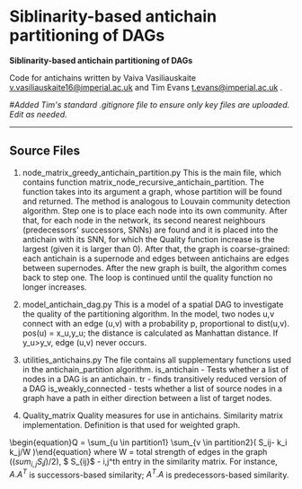# Siblinarity-based antichain partitioning of DAGs

**Siblinarity-based antichain partitioning of DAGs**

Code for antichains written by Vaiva Vasiliauskaite v.vasiliauskaite16@imperial.ac.uk and Tim Evans t.evans@imperial.ac.uk .


#*Added Tim's standard .gitignore file to ensure only key files are uploaded. Edit as needed.*

---

## Source Files

1. node_matrix_greedy_antichain_partition.py
	This is the main file, which contains function matrix_node_recursive_antichain_partition. The function takes into its argument a graph,
	whose partition will be found and returned. The method is analogous to Louvain community detection algorithm.
	Step one is to place each node into its own community. After that, for each node in the network, its second 
	nearest neighbours (predecessors' successors, SNNs) are found and it is placed into the antichain with its SNN,
	for which the Quality function increase is the largest (given it is larger than 0). After that, the graph is 
	coarse-grained: each antichain is a supernode and edges between antichains are edges between supernodes. After
	the new graph is built, the algorithm comes back to step one. The loop is continued until the quality function
	no longer increases. 
		
2. model_antichain_dag.py
	This is a model of a spatial DAG to investigate the quality of the partitioning algorithm. In the model, two nodes
	u,v connect with an edge (u,v) with a probability p, proportional to dist(u,v). pos(u) = x_u,y_u; the distance 
	is calculated as Manhattan distance. If y_u>y_v, edge (u,v) never occurs.
	
3. utilities_antichains.py
	The file contains all supplementary functions used in the antichain_partition algorithm.
	is_antichain - Tests whether a list of nodes in a DAG is an antichain.
  tr - finds transitively reduced version of a DAG
  is_weakly_connected - tests whether a list of source nodes in a graph have a path in either direction between a list of target nodes.
  
4. Quality_matrix
  Quality measures for use in antichains. Similarity matrix implementation. Definition is that used for weighted graph.

  \begin{equation}Q = \sum_{u \in partition1} \sum_{v \in partition2}( S_ij- k_i k_j/W )\end{equation}
  where W = total strength of edges in the graph (($sum_{i,j}S_ij)/2$),
 $ S_{ij}$ - i,j^th entry in the similarity matrix. For instance, $A.A^T$ is successors-based similarity;
          $A^T.A$ is predecessors-based similarity.   
	  

